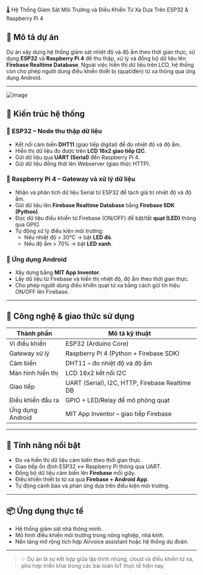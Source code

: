 🌡️ Hệ Thống Giám Sát Môi Trường và Điều Khiển Từ Xa Dựa Trên ESP32 & Raspberry Pi 4

## 📘 Mô tả dự án

Dự án xây dựng hệ thống giám sát nhiệt độ và độ ẩm theo thời gian thực, sử dụng **ESP32** và **Raspberry Pi 4** để thu thập, xử lý và đồng bộ dữ liệu lên **Firebase Realtime Database**. Ngoài việc hiển thị dữ liệu trên LCD, hệ thống còn cho phép người dùng điều khiển thiết bị (quạt/đèn) từ xa thông qua ứng dụng Android.

---

![image](https://github.com/user-attachments/assets/e720abf0-b3a2-4ea6-a73a-8bbf2fd826bd)

## 🧩 Kiến trúc hệ thống

### 🔷 ESP32 – Node thu thập dữ liệu
- Kết nối cảm biến **DHT11** (giao tiếp digital) để đo nhiệt độ và độ ẩm.
- Hiển thị dữ liệu đo được trên **LCD 16x2 giao tiếp I2C**.
- Gửi dữ liệu qua **UART (Serial)** đến Raspberry Pi 4.
- Gửi dữ liệu đồng thời lên Webserver (giao thức HTTP).

### 🔷 Raspberry Pi 4 – Gateway và xử lý dữ liệu
- Nhận và phân tích dữ liệu Serial từ ESP32 để tách giá trị nhiệt độ và độ ẩm.
- Gửi dữ liệu lên **Firebase Realtime Database** bằng **Firebase SDK (Python)**.
- Đọc dữ liệu điều khiển từ Firebase (ON/OFF) để bật/tắt **quạt (LED)** thông qua GPIO.
- Tự động xử lý điều kiện môi trường:
  - Nếu nhiệt độ > 30°C → bật **LED đỏ**.
  - Nếu độ ẩm > 70% → bật **LED xanh**.

### 🔷 Ứng dụng Android
- Xây dựng bằng **MIT App Inventor**.
- Lấy dữ liệu từ Firebase và hiển thị nhiệt độ, độ ẩm theo thời gian thực.
- Cho phép người dùng điều khiển quạt từ xa bằng cách gửi tín hiệu ON/OFF lên Firebase.

---

## 🔧 Công nghệ & giao thức sử dụng

| Thành phần         | Mô tả kỹ thuật                                      |
|--------------------|------------------------------------------------------|
| Vi điều khiển      | ESP32 (Arduino Core)                                 |
| Gateway xử lý      | Raspberry Pi 4 (Python + Firebase SDK)              |
| Cảm biến           | DHT11 – đo nhiệt độ và độ ẩm                         |
| Màn hình hiển thị  | LCD 16x2 kết nối I2C                                 |
| Giao tiếp          | UART (Serial), I2C, HTTP, Firebase Realtime DB       |
| Điều khiển đầu ra  | GPIO + LED/Relay để mô phỏng quạt                    |
| Ứng dụng Android   | MIT App Inventor – giao tiếp Firebase                |

---

## 🚀 Tính năng nổi bật

- Đo và hiển thị dữ liệu cảm biến theo thời gian thực.
- Giao tiếp ổn định ESP32 ↔ Raspberry Pi thông qua UART.
- Đồng bộ dữ liệu cảm biến lên **Firebase** mỗi giây.
- Điều khiển thiết bị từ xa qua **Firebase + Android App**.
- Tự động cảnh báo và phản ứng dựa trên điều kiện môi trường.

---

## 📦 Ứng dụng thực tế

- Hệ thống giám sát nhà thông minh.
- Mô hình điều khiển môi trường trong nông nghiệp, nhà kính.
- Nền tảng mở rộng tích hợp AI/voice assistant hoặc hệ thống dự đoán.

---

> ✨ Dự án là sự kết hợp giữa lập trình nhúng, cloud và điều khiển từ xa, phù hợp triển khai trong các bài toán IoT thực tế hiện nay.
